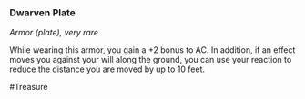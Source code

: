 ### Dwarven Plate

*Armor (plate), very rare*

While wearing this armor, you gain a +2 bonus to AC. In addition, if an effect moves you against your will along the ground, you can use your reaction to reduce the distance you are moved by up to 10 feet.

#Treasure
